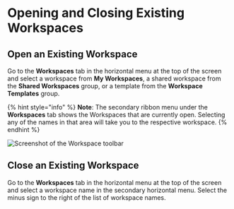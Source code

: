 # Opening and Closing Existing Workspaces

## Open an Existing Workspace

Go to the **Workspaces** tab in the horizontal menu at the top of the screen and select a workspace from **My Workspaces**, a shared workspace from the **Shared Workspaces** group, or a template from the **Workspace Templates** group.

{% hint style="info" %}
**Note**: The secondary ribbon menu under the **Workspaces** tab shows the Workspaces that are currently open. Selecting any of the names in that area will take you to the respective workspace.
{% endhint %}

![Screenshot of the Workspace toolbar](https://gitbooktrainingmaterials.blob.core.windows.net/images/image006.png)

## Close an Existing Workspace

Go to the **Workspaces** tab in the horizontal menu at the top of the screen and select a workspace name in the secondary horizontal menu. Select the minus sign to the right of the list of workspace names.

